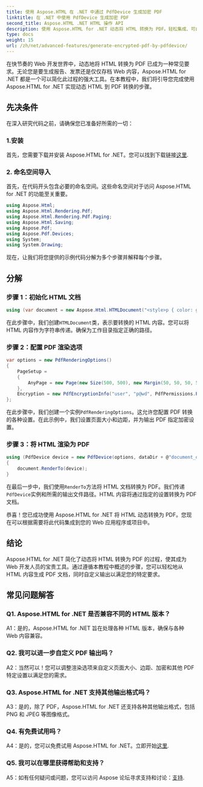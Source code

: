 ```yaml
---
title: 使用 Aspose.HTML 在 .NET 中通过 PdfDevice 生成加密 PDF
linktitle: 在 .NET 中使用 PdfDevice 生成加密 PDF
second_title: Aspose.HTML .NET HTML 操作 API
description: 使用 Aspose.HTML for .NET 动态将 HTML 转换为 PDF。轻松集成、可自定义选项和强大的性能。
type: docs
weight: 15
url: /zh/net/advanced-features/generate-encrypted-pdf-by-pdfdevice/
---
```


在快节奏的 Web 开发世界中，动态地将 HTML 转换为 PDF 已成为一种常见要求。无论您是要生成报告、发票还是仅仅存档 Web 内容，Aspose.HTML for .NET 都是一个可以简化此过程的强大工具。在本教程中，我们将引导您完成使用 Aspose.HTML for .NET 实现动态 HTML 到 PDF 转换的步骤。

## 先决条件

在深入研究代码之前，请确保您已准备好所需的一切：

### 1.安装

首先，您需要下载并安装 Aspose.HTML for .NET。您可以找到下载链接[这里](https://releases.aspose.com/html/net/).

### 2. 命名空间导入

首先，在代码开头包含必要的命名空间。这些命名空间对于访问 Aspose.HTML for .NET 的功能至关重要。

```csharp
using Aspose.Html;
using Aspose.Html.Rendering.Pdf;
using Aspose.Html.Rendering.Pdf.Paging;
using Aspose.Html.Saving;
using Aspose.Pdf;
using Aspose.Pdf.Devices;
using System;
using System.Drawing;
```

现在，让我们将您提供的示例代码分解为多个步骤并解释每个步骤。

## 分解

### 步骤 1：初始化 HTML 文档

```csharp
using (var document = new Aspose.Html.HTMLDocument("<style>p { color: green; }</style><p>my first paragraph</p>", @"c:\work\"))
```

在此步骤中，我们创建`HTMLDocument`类，表示要转换的 HTML 内容。您可以将 HTML 内容作为字符串传递。确保为工作目录指定正确的路径。

### 步骤 2：配置 PDF 渲染选项

```csharp
var options = new PdfRenderingOptions()
{
    PageSetup =
    {
        AnyPage = new Page(new Size(500, 500), new Margin(50, 50, 50, 50))
    },
    Encryption = new PdfEncryptionInfo("user", "p@wd", PdfPermissions.PrintDocument, PdfEncryptionAlgorithm.RC4_128)
};
```

在此步骤中，我们创建一个实例`PdfRenderingOptions`。这允许您配置 PDF 转换的各种设置。在此示例中，我们设置页面大小和边距，并为输出 PDF 指定加密设置。

### 步骤 3：将 HTML 渲染为 PDF

```csharp
using (PdfDevice device = new PdfDevice(options, dataDir + @"document_out.pdf"))
{
    document.RenderTo(device);
}
```

在最后一步中，我们使用`RenderTo`方法将 HTML 文档转换为 PDF。我们传递`PdfDevice`实例和所需的输出文件路径。HTML 内容将通过指定的设置转换为 PDF 文档。

恭喜！您已成功使用 Aspose.HTML for .NET 将 HTML 动态转换为 PDF。您现在可以根据需要将此代码集成到您的 Web 应用程序或项目中。

## 结论

Aspose.HTML for .NET 简化了动态将 HTML 转换为 PDF 的过程，使其成为 Web 开发人员的宝贵工具。通过遵循本教程中概述的步骤，您可以轻松地从 HTML 内容生成 PDF 文档，同时自定义输出以满足您的特定要求。

## 常见问题解答

### Q1. Aspose.HTML for .NET 是否兼容不同的 HTML 版本？

A1：是的，Aspose.HTML for .NET 旨在处理各种 HTML 版本，确保与各种 Web 内容兼容。

### Q2. 我可以进一步自定义 PDF 输出吗？

A2：当然可以！您可以调整渲染选项来自定义页面大小、边距、加密和其他 PDF 特定设置以满足您的需求。

### Q3. Aspose.HTML for .NET 支持其他输出格式吗？

A3：是的，除了 PDF，Aspose.HTML for .NET 还支持各种其他输出格式，包括 PNG 和 JPEG 等图像格式。

### Q4. 有免费试用吗？

A4：是的，您可以免费试用 Aspose.HTML for .NET。立即开始[这里](https://releases.aspose.com/).

### Q5. 我可以在哪里获得帮助和支持？

 A5：如有任何疑问或问题，您可以访问 Aspose 论坛寻求支持和讨论：[支持](https://forum.aspose.com/).